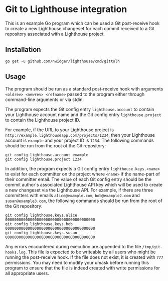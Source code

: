 Git to Lighthouse integration
=============================

This is an example Go program which can be used a Git post-receive
hook to create a new Lighthouse changeset for each commit received to
a Git repository associated with a Lighthouse project.

## Installation

``` no-highlight
go get -u github.com/nwidger/lighthouse/cmd/gittolh
```

## Usage

The program should be run as a standard post-receive hook with
arguments `<oldrev> <newrev> <refname>` passed to the program either
through command-line arguments or via stdin.

The program expects the Git config entry `lighthouse.account` to
contain your Lighthouse account name and the Git config entry
`lighthouse.project` to contain the Lighthouse project ID.

For example, if the URL to your Lighthouse project is
`http://example.lighthouseapp.com/projects/1234`, then your Lighthouse
account is `example` and your project ID is `1234`.  The following
commands should be run from the root of the Git repository:

``` no-highlight
git config lighthouse.account example
git config lighthouse.project 1234
```

In addition, the program expects a Git config entry
`lighthouse.keys.<name>` to exist for each committer on the project
where `<name>` if the name-part of their committer email.  The value
of each Git config entry should be the commit author's associated
Lighthouse API key which will be used to create a new changeset via
the Lighthouse API.  For example, if there are three committers with
emails `alice@example.com`, `bob@example2.com` and
`susan@example3.com`, the following commands should be run from the
root of the Git repository:

``` no-highlight
git config lighthouse.keys.alice 0000000000000000000000000000000000000000
git config lighthouse.keys.bob   0000000000000000000000000000000000000000
git config lighthouse.keys.susan 0000000000000000000000000000000000000000
```

Any errors encountered during execution are appended to the file
`/tmp/git-hooks.log`.  This file is expected to be writeable by all
users who might be running the post-receive hook.  If the file does
not exist, it is created with `777` permissions.  You may need to
modify your umask before running this program to ensure that the file
is indeed created with write permissions for all appropriate users.
